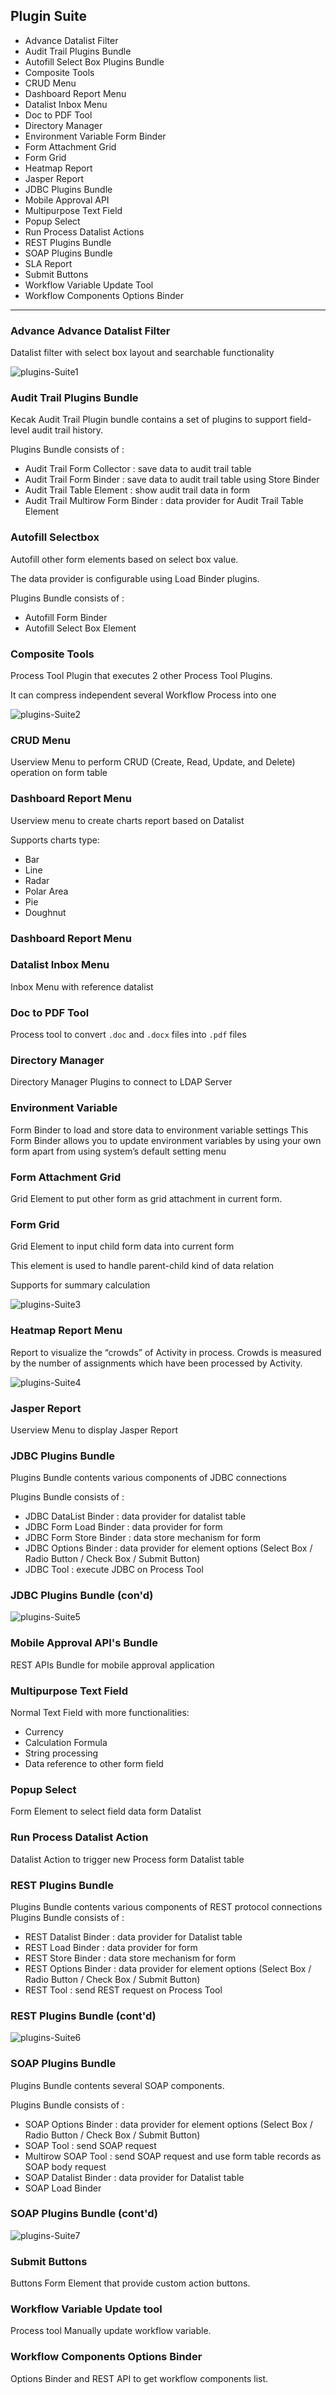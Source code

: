 ## Plugin Suite ##

- Advance Datalist Filter                                        
- Audit Trail Plugins Bundle 
- Autofill Select Box Plugins Bundle 
- Composite Tools 
- CRUD Menu 
- Dashboard Report Menu 
- Datalist Inbox Menu 
- Doc to PDF Tool 
- Directory Manager 
- Environment Variable Form Binder 
- Form Attachment Grid 
- Form Grid 
- Heatmap Report 
- Jasper Report 
- JDBC Plugins Bundle 
- Mobile Approval API 
- Multipurpose Text Field 
- Popup Select 
- Run Process Datalist Actions 
- REST Plugins Bundle 
- SOAP Plugins Bundle 
- SLA Report 
- Submit Buttons 
- Workflow Variable Update Tool 
- Workflow Components Options Binder 




---

### Advance Advance Datalist Filter ###

Datalist filter with select box layout and searchable functionality 

<img src = "https://raw.githubusercontent.com/kinnara-digital-studio/kecak-workflow/master/docs/assets/plugins-Suite1.png" alt="plugins-Suite1" />

### Audit Trail Plugins Bundle 

Kecak Audit Trail Plugin bundle contains a set of plugins to support field-level audit trail history.	

Plugins Bundle consists of :

- Audit Trail Form Collector : save data to audit trail table
- Audit Trail Form Binder : save data to audit trail table using Store Binder
- Audit Trail Table Element : show audit trail data in form
- Audit Trail Multirow Form Binder : data provider for Audit Trail Table Element

### Autofill Selectbox

Autofill other form elements based on select box value.

The data provider is configurable using Load Binder plugins.

Plugins Bundle consists of :

- Autofill Form Binder
- Autofill Select Box Element

### Composite Tools 

Process Tool Plugin that executes 2 other Process Tool Plugins.

It can compress independent several Workflow Process into one

<img src = "https://raw.githubusercontent.com/kinnara-digital-studio/kecak-workflow/master/docs/assets/plugins-Suite2.png" alt="plugins-Suite2" />

### CRUD Menu 

Userview Menu to perform CRUD (Create, Read, Update, and Delete) operation on form table

### Dashboard Report Menu 

Userview menu to create charts report based on Datalist

Supports charts type:

- Bar
- Line
- Radar
- Polar Area
- Pie
- Doughnut

### Dashboard Report Menu 

### Datalist Inbox Menu 

Inbox Menu with reference datalist 

### Doc to PDF Tool

Process tool to convert `.doc` and `.docx` files into `.pdf` files

### Directory Manager 

Directory Manager Plugins to connect to LDAP Server

### Environment Variable 

Form Binder to load and store data to environment variable settings
This Form Binder allows you to update environment variables by using your own form apart from using system’s default setting menu

### Form Attachment Grid 

Grid Element to put other form as grid attachment in current form.

### Form Grid 

Grid Element to input child form data into current form

This element is used to handle parent-child kind of data relation

Supports for summary calculation

<img src = "https://raw.githubusercontent.com/kinnara-digital-studio/kecak-workflow/master/docs/assets/plugins-Suite3.png" alt="plugins-Suite3" />

### Heatmap Report Menu 

Report to visualize the “crowds” of Activity in process. Crowds is measured by the number of assignments which have been processed by Activity.

<img src = "https://raw.githubusercontent.com/kinnara-digital-studio/kecak-workflow/master/docs/assets/plugins-Suite4.png" alt="plugins-Suite4" />

### Jasper Report

Userview Menu to display Jasper Report

### JDBC Plugins Bundle 

Plugins Bundle contents various components of JDBC connections

Plugins Bundle consists of :

- JDBC DataList Binder : data provider for datalist table
- JDBC Form Load Binder : data provider for form
- JDBC Form Store Binder : data store mechanism for form
- JDBC Options Binder : data provider for element options (Select Box / Radio Button / Check Box / Submit Button)
- JDBC Tool : execute JDBC on Process Tool

### JDBC Plugins Bundle (con'd)

<img src = "https://raw.githubusercontent.com/kinnara-digital-studio/kecak-workflow/master/docs/assets/plugins-Suite5.png" alt="plugins-Suite5" />

### Mobile Approval API's Bundle

REST APIs Bundle for mobile approval application

### Multipurpose Text Field 

Normal Text Field with more  functionalities:

- Currency
- Calculation Formula
- String processing
- Data reference to other form field

### Popup Select 

Form Element to select field data form Datalist

### Run Process Datalist Action 

Datalist Action to trigger new Process form Datalist table 

### REST Plugins Bundle 

Plugins Bundle contents various components of REST protocol connections
Plugins Bundle consists of :

- REST Datalist Binder : data provider for Datalist table
- REST Load Binder : data provider for form
- REST Store Binder : data store mechanism for form
- REST Options Binder : data provider for element options (Select Box / Radio Button / Check Box / Submit Button)
- REST Tool : send REST request on Process Tool

### REST Plugins Bundle (cont'd)

<img src = "https://raw.githubusercontent.com/kinnara-digital-studio/kecak-workflow/master/docs/assets/plugins-Suite6.png" alt="plugins-Suite6" />

### SOAP Plugins Bundle 

Plugins Bundle contents several SOAP components.

Plugins Bundle consists of :
- SOAP Options Binder : data provider for element options (Select Box / Radio Button / Check Box / Submit Button)
- SOAP Tool : send SOAP request
- Multirow SOAP Tool :  send SOAP request and use form table records as SOAP body request
- SOAP Datalist Binder : data provider for Datalist table
- SOAP Load Binder

### SOAP Plugins Bundle (cont'd)

<img src = "https://raw.githubusercontent.com/kinnara-digital-studio/kecak-workflow/master/docs/assets/plugins-Suite7.png" alt="plugins-Suite7" />

### Submit Buttons 

Buttons Form Element that provide custom action buttons.

### Workflow Variable Update tool

Process tool Manually update workflow variable.

### Workflow Components Options Binder

Options Binder and REST API to get workflow components list.